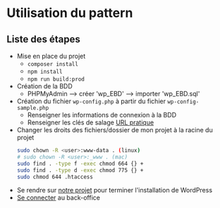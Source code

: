 # Utilisation du pattern

## Liste des étapes

- Mise en place du projet
    - `composer install`
    - `npm install`
    - `npm run build:prod`
- Création de la BDD
    - PHPMyAdmin --> créer 'wp_EBD' --> importer 'wp_EBD.sql'
- Création du fichier `wp-config.php` à partir du fichier `wp-config-sample.php`
    - Renseigner les informations de connexion à la BDD
    - Renseigner les clés de salage [URL pratique](https://api.wordpress.org/secret-key/1.1/salt/)
- Changer les droits des fichiers/dossier de mon projet à la racine du projet
    ```bash
    sudo chown -R <user>:www-data . (linux)
    # sudo chown -R <user>:_www . (mac)
    sudo find . -type f -exec chmod 664 {} +
    sudo find . -type d -exec chmod 775 {} +
    sudo chmod 644 .htaccess
    ```
- Se rendre sur [notre projet](http://localhost/EBD/) pour terminer l'installation de WordPress
- [Se connecter](http://localhost/EBD/login) au back-office
